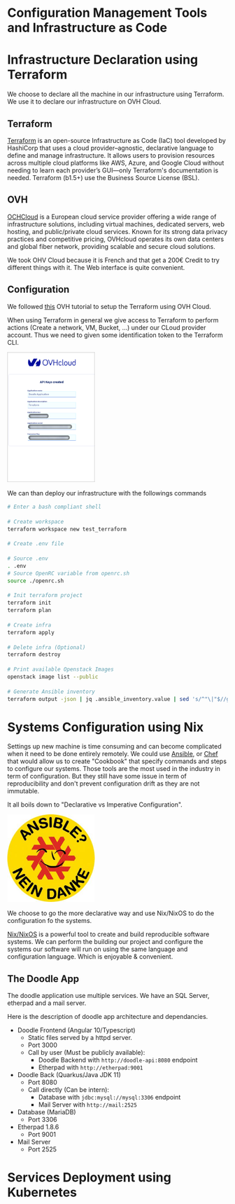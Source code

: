 # Configuration Management Tools and Infrastructure as Code

# Infrastructure Declaration using Terraform

We choose to declare all the machine in our infrastructure using Terraform. We use it to declare our infrastructure on OVH Cloud. 

## Terraform

[Terraform](https://developer.hashicorp.com/) is an open-source Infrastructure as Code (IaC) tool developed by HashiCorp that uses a cloud provider–agnostic, declarative language to define and manage infrastructure. It allows users to provision resources across multiple cloud platforms like AWS, Azure, and Google Cloud without needing to learn each provider’s GUI—only Terraform's documentation is needed. Terraform (b1.5+) use the Business Source License (BSL). 

## OVH

[OCHCloud](https://www.ovhcloud.com/en/) is a European cloud service provider offering a wide range of infrastructure solutions, including virtual machines, dedicated servers, web hosting, and public/private cloud services. Known for its strong data privacy practices and competitive pricing, OVHcloud operates its own data centers and global fiber network, providing scalable and secure cloud solutions.

We took OHV Cloud because it is French and that get a 200€ Credit to try different things with it. The Web interface is quite convenient.

## Configuration

We followed [this](https://help.ovhcloud.com/csm/fr-public-cloud-compute-terraform?id=kb_article_view&sysparm_article=KB0050792) OVH tutorial to setup the Terraform using OVH Cloud.

When using Terraform in general we give access to Terraform to perform actions  (Create a network, VM, Bucket, ...) under our CLoud provider account. Thus we need to given some identification token to the Terraform CLI. 

<a href="https://api.ovh.com/createToken/?GET=/*&POST=/*&PUT=/*&DELETE=/*">
<img src="./assets/ovhKey.png" alt="drawing" width="200"/>
</a>

We can than deploy our infrastructure with the followings commands

```sh
# Enter a bash compliant shell

# Create workspace
terraform workspace new test_terraform

# Create .env file

# Source .env
. .env
# Source OpenRC variable from openrc.sh
source ./openrc.sh

# Init terraform project
terraform init
terraform plan

# Create infra
terraform apply

# Delete infra (Optional)
terraform destroy

# Print available Openstack Images
openstack image list --public

# Generate Ansible inventory
terraform output -json | jq .ansible_inventory.value | sed 's/^"\|"$//g' |  { echo -e "$(cat)"; } > ../ansible/environments/production/hosts 
```

# Systems Configuration using Nix

Settings up new machine is time consuming and can become complicated when it need to be done entirely remotely. 
We could use [Ansible](https://github.com/ansible/ansible), or [Chef](https://github.com/chef/chef) that would allow us to create "Cookbook" that specify commands and steps to configure our systems. Those tools are the most used in the industry in term of configuration. But they still have some issue in term of reproducibility and don't prevent configuration drift as they are not immutable.

It all boils down to "Declarative vs Imperative Configuration".

<img src="./assets/AnsibleNixosMeme.png" alt="drawing" width="200"/>

We choose to go the more declarative way and use Nix/NixOS to do the configuration fo the systems. 

[Nix/NixOS](https://nixos.org/) is a powerful tool to create and build reproducible software systems. We can perform the building our project and configure the systems our software will run on using the same language and configuration language. Which is enjoyable & convenient. 

## The Doodle App

The doodle application use multiple services. We have an SQL Server, etherpad and a mail server.

Here is the description of doodle app architecture and dependancies.
- Doodle Frontend (Angular 10/Typescript)
    - Static files served by a httpd server.
    - Port 3000
    - Call by user (Must be publicly available):
        - Doodle Backend with `http://doodle-api:8080` endpoint
        - Etherpad with `http://etherpad:9001`
- Doodle Back (Quarkus/Java JDK 11)
    - Port 8080
    - Call directly (Can be intern):
        - Database with `jdbc:mysql://mysql:3306` endpoint
        - Mail Server with `http://mail:2525`
- Database (MariaDB)
    - Port 3306
- Etherpad 1.8.6
    - Port 9001
- Mail Server
    - Port 2525

# Services Deployment using Kubernetes